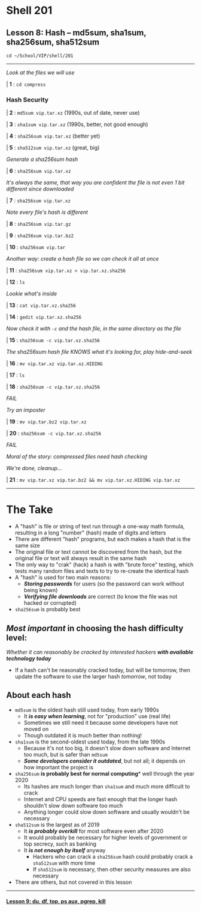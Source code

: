 # Shell 201
## Lesson 8: Hash – md5sum, sha1sum, sha256sum, sha512sum

`cd ~/School/VIP/shell/201`

___

*Look at the files we will use*

| **1** : `cd compress`

### Hash Security

| **2** : `md5sum vip.tar.xz` (1990s, out of date, never use)

| **3** : `sha1sum vip.tar.xz` (1990s, better, not good enough)

| **4** : `sha256sum vip.tar.xz` (better yet)

| **5** : `sha512sum vip.tar.xz` (great, big)

*Generate a sha256sum hash*

| **6** : `sha256sum vip.tar.xz`

*It's always the same, that way you are confident the file is not even 1 bit different since downloaded*

| **7** : `sha256sum vip.tar.xz`

*Note every file's hash is different*

| **8** : `sha256sum vip.tar.gz`

| **9** : `sha256sum vip.tar.bz2`

| **10** : `sha256sum vip.tar`

*Another way: create a hash file so we can check it all at once*

| **11** : `sha256sum vip.tar.xz > vip.tar.xz.sha256`

| **12** : `ls`

*Lookie what's inside*

| **13** : `cat vip.tar.xz.sha256`

| **14** : `gedit vip.tar.xz.sha256`

*Now check it with `-c` and the hash file, in the same directory as the file*

| **15** : `sha256sum -c vip.tar.xz.sha256`

*The sha256sum hash file KNOWS what it's looking for, play hide-and-seek*

| **16** : `mv vip.tar.xz vip.tar.xz.HIDING`

| **17** : `ls`

| **18** : `sha256sum -c vip.tar.xz.sha256`

*FAIL*

*Try an imposter*

| **19** : `mv vip.tar.bz2 vip.tar.xz`

| **20** : `sha256sum -c vip.tar.xz.sha256`

*FAIL*

*Moral of the story: compressed files need hash checking*

*We're done, cleanup...*

| **21** : `mv vip.tar.xz vip.tar.bz2 && mv vip.tar.xz.HIDING vip.tar.xz`

___

# The Take

- A "hash" is file or string of text run through a one-way math formula, resulting in a long "number" (hash) made of digits and letters
- There are different "hash" programs, but each makes a hash that is the same size
- The original file or text cannot be discovered from the hash, but the original file or text will always result in the same hash
- The only way to "crak" (hack) a hash is with "brute force" testing, which tests many random files and texts to try to re-create the identical hash
- A "hash" is used for two main reasons:
  - ***Storing passwords*** for users (so the password can work without being known)
  - ***Verifying file downloads*** are correct (to know the file was not hacked or corrupted)
- `sha256sum` is probably best

## *Most important* in choosing the hash difficulty level:
*Whether it can reasonably be cracked by interested hackers* ***with available technology today***
  - If a hash can't be reasonably cracked today, but will be tomorrow, then update the software to use the larger hash *tomorrow*, not today

## About each hash
- `md5sum` is the oldest hash still used today, from early 1990s
  - It ***is easy when learning***, not for "production" use (real life)
  - Sometimes we still need it because some developers have not moved on
  - Though outdated it is much better than nothing!
- `sha1sum` is the second-oldest used today, from the late 1990s
  - Because it's not too big, it doesn't slow down software and Internet too much, but is safer than `md5sum`
  - ***Some developers consider it outdated***, but not all; it depends on how important the project is
- `sha256sum` **is probably best for normal computing*** well through the year 2020
  - Its hashes are much longer than `sha1sum` and much more difficult to crack
  - Internet and CPU speeds are fast enough that the longer hash shouldn't slow down software too much
  - Anything longer could slow down software and usually wouldn't be necessary
- `sha512sum` is the largest as of 2019
  - It ***is probably overkill*** for most software even after 2020
  - It would probably be necessary for higher levels of government or top secrecy, such as banking
  - It ***is not enough by itself*** anyway
    - Hackers who can crack a `sha256sum` hash could probably crack a `sha512sum` with more time
    - If `sha512sum` is necessary, then other security measures are also necessary
- There are others, but not covered in this lesson

___

#### [Lesson 9: du, df, top, ps aux, pgrep, kill](https://github.com/inkVerb/vip/blob/master/201-shell/Lesson-09.md)
